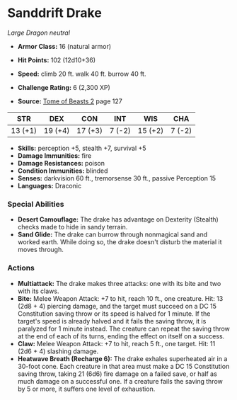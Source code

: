 # Sanddrift Drake

*Large* *Dragon* *neutral*

- **Armor Class:** 16 (natural armor)
- **Hit Points:** 102 (12d10+36)
- **Speed:** climb 20 ft. walk 40 ft. burrow 40 ft.

- **Challenge Rating:** 6 (2,300 XP)
- **Source:** [Tome of Beasts 2](https://koboldpress.com/kpstore/product/tome-of-beasts-2-for-5th-edition) page 127

| STR | DEX | CON | INT | WIS | CHA |
| --- | --- | --- | --- | --- | --- |
| 13 (+1) | 19 (+4) | 17 (+3) | 7 (-2) | 15 (+2) | 7 (-2) |

- **Skills:** perception +5, stealth +7, survival +5
- **Damage Immunities:** fire
- **Damage Resistances:** poison
- **Condition Immunities:** blinded
- **Senses:** darkvision 60 ft., tremorsense 30 ft., passive Perception 15
- **Languages:** Draconic

### Special Abilities

- **Desert Camouflage:** The drake has advantage on Dexterity (Stealth) checks made to hide in sandy terrain.
- **Sand Glide:** The drake can burrow through nonmagical sand and worked earth. While doing so, the drake doesn't disturb the material it moves through.

### Actions

- **Multiattack:** The drake makes three attacks: one with its bite and two with its claws.
- **Bite:** Melee Weapon Attack: +7 to hit, reach 10 ft., one creature. Hit: 13 (2d8 + 4) piercing damage, and the target must succeed on a DC 15 Constitution saving throw or its speed is halved for 1 minute. If the target's speed is already halved and it fails the saving throw, it is paralyzed for 1 minute instead. The creature can repeat the saving throw at the end of each of its turns, ending the effect on itself on a success.
- **Claw:** Melee Weapon Attack: +7 to hit, reach 5 ft., one target. Hit: 11 (2d6 + 4) slashing damage.
- **Heatwave Breath (Recharge 6):** The drake exhales superheated air in a 30-foot cone. Each creature in that area must make a DC 15 Constitution saving throw, taking 21 (6d6) fire damage on a failed save, or half as much damage on a successful one. If a creature fails the saving throw by 5 or more, it suffers one level of exhaustion.


